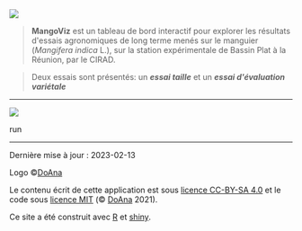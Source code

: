 <img src="mangoviz-logo.png" id="logo"> 

> **MangoViz** est un tableau de bord interactif pour explorer les résultats d'essais agronomiques de long terme menés sur le manguier (*Mangifera indica* L.), sur la station expérimentale de Bassin Plat à la Réunion, par le CIRAD.

> Deux essais sont présentés: un ***essai taille*** et un ***essai d'évaluation variétale***



***

<p class="center">
  <span>
    <img src="bande_logos.png" class="logo-10">
  </span>
</p>run


*** 

Dernière mise à jour : 2023-02-13

Logo ©[DoAna](https://doana-r.com)  
<!-- Photographies © XXX sauf mention contraire -->

Le contenu écrit de cette application est sous [licence CC-BY-SA 4.0](https://creativecommons.org/licenses/by-sa/4.0/) et le code sous [licence MIT](https://mit-license.org/) (© [DoAna](https://www.doana-r.com/) 2021).

Ce site a été construit avec [R](https://www.r-project.org/) et [shiny](https://shiny.rstudio.com/).

<!--Code source : https://gitlab.com/cirad-apps/mangoviz-->




